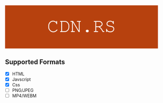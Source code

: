 ![Banner](./banner.png)

## Supported Formats
- [x] HTML
- [x] Javscript
- [x] Css
- [ ] PNG/JPEG
- [ ] MP4/WEBM
